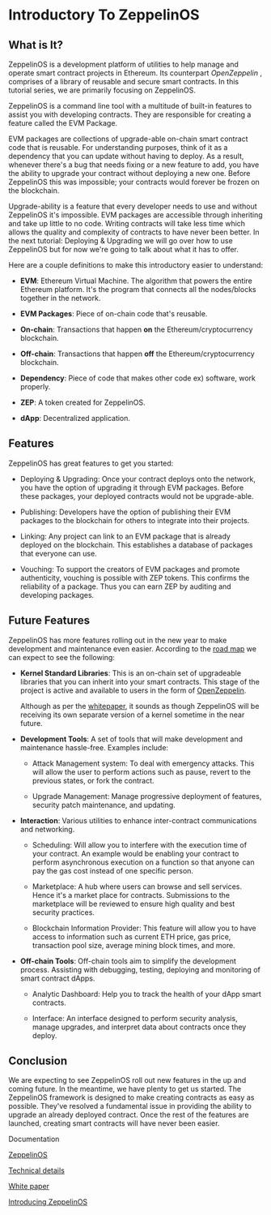 # Introductory To ZeppelinOS

## What is It?

ZeppelinOS is a development platform of utilities to help manage and operate smart contract projects in Ethereum. Its counterpart _OpenZeppelin_ , comprises of a library of reusable and secure smart contracts. In this tutorial series, we are primarily focusing on ZeppelinOS.

ZeppelinOS is a command line tool with a multitude of built-in features to assist you with developing contracts. They are responsible for creating a feature called the EVM Package.

EVM packages are collections of upgrade-able on-chain smart contract code that is reusable. For understanding purposes, think of it as a dependency that you can update without having to deploy. As a result, whenever there's a bug that needs fixing or a new feature to add, you have the ability to upgrade your contract without deploying a new one. Before ZeppelinOS this was impossible; your contracts would forever be frozen on the blockchain.

Upgrade-ability is a feature that every developer needs to use and without ZeppelinOS it's impossible. EVM packages are accessible through inheriting and take up little to no code. Writing contracts will take less time which allows the quality and complexity of contracts to have never been better. In the next tutorial: Deploying & Upgrading we will go over how to use ZeppelinOS but for now we're going to talk about what it has to offer.

Here are a couple definitions to make this introductory easier to understand:

  - **EVM**: Ethereum Virtual Machine. The algorithm that powers the entire Ethereum platform. It's the program that connects all the nodes/blocks together in the network.

  - **EVM Packages**: Piece of on-chain code that's reusable.

  - **On-chain**: Transactions that happen **on** the Ethereum/cryptocurrency blockchain.

  - **Off-chain**: Transactions that happen **off** the Ethereum/cryptocurrency blockchain.

  - **Dependency**: Piece of code that makes other code ex) software, work properly.  

  - **ZEP**: A token created for ZeppelinOS.

  - **dApp**: Decentralized application.

## Features

  ZeppelinOS has great features to get you started:

  - Deploying & Upgrading: Once your contract deploys onto the network, you have the option of  upgrading it through EVM packages. Before these packages, your deployed contracts would not be upgrade-able.

  - Publishing: Developers have the option of publishing their EVM packages to the blockchain for others to integrate into their projects.

  - Linking: Any project can link to an EVM package that is already deployed on the blockchain. This establishes a database of packages that everyone can use.

  - Vouching: To support the creators of EVM packages and promote authenticity, vouching is possible with ZEP tokens. This confirms the reliability of a package. Thus you can earn ZEP by auditing and developing packages.

## Future Features

ZeppelinOS has more features rolling out in the new year to make development and maintenance even easier. According to the [road map](https://blog.zeppelinos.org/zeppelinos-development-roadmap-pt-one/) we can expect to see the following:

  - **Kernel Standard Libraries**: This is an on-chain set of upgradeable libraries that you can inherit into your smart contracts. This stage of the project is active and available to users in the form of [OpenZeppelin](https://openzeppelin.org/).

    Although as per the [whitepaper](https://zeppelinos.org/zeppelin_os_whitepaper.pdf), it sounds as though ZeppelinOS will be receiving its own separate version of a kernel sometime in the near future.

  - **Development Tools**: A set of tools that will make development and maintenance hassle-free. Examples include:

    - Attack Management system: To deal with emergency attacks. This will allow the user to perform actions such as pause, revert to the previous states, or fork the contract.

    - Upgrade Management: Manage progressive deployment of features, security patch maintenance, and updating.

  - **Interaction**: Various utilities to enhance inter-contract communications and networking.

    - Scheduling: Will allow you to interfere with the execution time of your contract. An example would be enabling your contract to perform asynchronous execution on a function so that anyone can pay the gas cost instead of one specific person.

    - Marketplace: A hub where users can browse and sell services. Hence it's a market place for contracts. Submissions to the marketplace will be reviewed to ensure high quality and best security practices.

    - Blockchain Information Provider: This feature will allow you to have access to information such as current ETH price, gas price, transaction pool size, average mining block times, and more.

  - **Off-chain Tools**: Off-chain tools aim to simplify the development process. Assisting with debugging, testing, deploying and monitoring of smart contract dApps.

    - Analytic Dashboard: Help you to track the health of your dApp smart contracts.

    - Interface: An interface designed to perform security analysis, manage upgrades, and interpret data about contracts once they deploy.

## Conclusion

We are expecting to see ZeppelinOS roll out new features in the up and coming future. In the meantime, we have plenty to get us started. The ZeppelinOS framework is designed to make creating contracts as easy as possible. They've resolved a fundamental issue in providing the ability to upgrade an already deployed contract. Once the rest of the features are launched, creating smart contracts will have never been easier.

Documentation

[ZeppelinOS](https://zeppelinos.org/)

[Technical details](https://blog.zeppelin.solutions/technical-details-of-zeppelinos-d3cf4da591f7)

[White paper](https://zeppelinos.org/zeppelin_os_whitepaper.pdf)

[Introducing ZeppelinOS](https://blog.zeppelin.solutions/introducing-zeppelinos-the-operating-system-for-smart-contract-applications-82b042514aa8)
